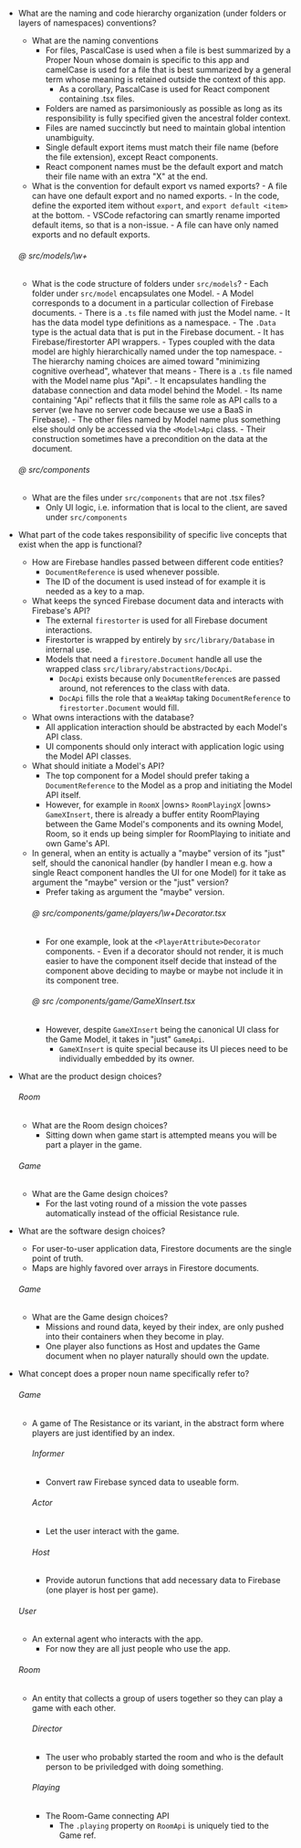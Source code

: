 - What are the naming and code hierarchy organization (under folders or layers of namespaces) conventions?

  - What are the naming conventions
    - For files, PascalCase is used when a file is best summarized by a Proper Noun whose domain is specific to this app and camelCase is used for a file that is best summarized by a general term whose meaning is retained outside the context of this app.
      - As a corollary, PascalCase is used for React component containing .tsx files.
    - Folders are named as parsimoniously as possible as long as its responsibility is fully specified given the ancestral folder context.
    - Files are named succinctly but need to maintain global intention unambiguity.
    - Single default export items must match their file name (before the file extension), except React components.
    - React component names must be the default export and match their file name with an extra "X" at the end.
  - What is the convention for default export vs named exports? - A file can have one default export and no named exports. - In the code, define the exported item without `export`, and `export default <item>` at the bottom. - VSCode refactoring can smartly rename imported default items, so that is a non-issue. - A file can have only named exports and no default exports.

  ###### @ src/models/\w+

  - What is the code structure of folders under `src/models`? - Each folder under `src/model` encapsulates one Model. - A Model corresponds to a document in a particular collection of Firebase documents. - There is a `.ts` file named with just the Model name. - It has the data model type definitions as a namespace. - The `.Data` type is the actual data that is put in the Firebase document. - It has Firebase/firestorter API wrappers. - Types coupled with the data model are highly hierarchically named under the top namespace. - The hierarchy naming choices are aimed toward "minimizing cognitive overhead", whatever that means - There is a `.ts` file named with the Model name plus "Api". - It encapsulates handling the database connection and data model behind the Model. - Its name containing "Api" reflects that it fills the same role as API calls to a server (we have no server code because we use a BaaS in Firebase). - The other files named by Model name plus something else should only be accessed via the `<Model>Api` class. - Their construction sometimes have a precondition on the data at the document.

  ###### @ src/components

  - What are the files under `src/components` that are not .tsx files?
    - Only UI logic, i.e. information that is local to the client, are saved under `src/components`

- What part of the code takes responsibility of specific live concepts that exist when the app is functional?

  - How are Firebase handles passed between different code entities?
    - `DocumentReference` is used whenever possible.
    - The ID of the document is used instead of for example it is needed as a key to a map.
  - What keeps the synced Firebase document data and interacts with Firebase's API?
    - The external `firestorter` is used for all Firebase document interactions.
    - Firestorter is wrapped by entirely by `src/library/Database` in internal use.
    - Models that need a `firestore.Document` handle all use the wrapped class `src/library/abstractions/DocApi`.
      - `DocApi` exists because only `DocumentReference`s are passed around, not references to the class with data.
      - `DocApi` fills the role that a `WeakMap` taking `DocumentReference` to `firestorter.Document` would fill.
  - What owns interactions with the database?
    - All application interaction should be abstracted by each Model's API class.
    - UI components should only interact with application logic using the Model API classes.
  - What should initiate a Model's API?
    - The top component for a Model should prefer taking a `DocumentReference` to the Model as a prop and initiating the Model API itself.
    - However, for example in `RoomX` |owns> `RoomPlayingX` |owns> `GameXInsert`, there is already a buffer entity RoomPlaying between the Game Model's components and its owning Model, Room, so it ends up being simpler for RoomPlaying to initiate and own Game's API.
  - In general, when an entity is actually a "maybe" version of its "just" self, should the canonical handler (by handler I mean e.g. how a single React component handles the UI for one Model) for it take as argument the "maybe" version or the "just" version?
    - Prefer taking as argument the "maybe" version.
    ###### @ src/components/game/players/\w+Decorator.tsx
    - For one example, look at the `<PlayerAttribute>Decorator` components. - Even if a decorator should not render, it is much easier to have the component itself decide that instead of the component above deciding to maybe or maybe not include it in its component tree.
    ###### @ src /components/game/GameXInsert.tsx
    - However, despite `GameXInsert` being the canonical UI class for the Game Model, it takes in "just" `GameApi`.
      - `GameXInsert` is quite special because its UI pieces need to be individually embedded by its owner.

- What are the product design choices?

  ###### Room

  - What are the Room design choices?
    - Sitting down when game start is attempted means you will be part a player in the game.

  ###### Game

  - What are the Game design choices?
    - For the last voting round of a mission the vote passes automatically instead of the official Resistance rule.

- What are the software design choices?

  - For user-to-user application data, Firestore documents are the single point of truth.
  - Maps are highly favored over arrays in Firestore documents.

  ###### Game

  - What are the Game design choices?
    - Missions and round data, keyed by their index, are only pushed into their containers when they become in play.
    - One player also functions as Host and updates the Game document when no player naturally should own the update.

- What concept does a proper noun name specifically refer to?

  ###### Game

  - A game of The Resistance or its variant, in the abstract form where players are just identified by an index.
    ###### Informer
    - Convert raw Firebase synced data to useable form.
    ###### Actor
    - Let the user interact with the game.
    ###### Host
    - Provide autorun functions that add necessary data to Firebase (one player is host per game).

  ###### User

  - An external agent who interacts with the app.
    - For now they are all just people who use the app.

  ###### Room

  - An entity that collects a group of users together so they can play a game with each other.
    ###### Director
    - The user who probably started the room and who is the default person to be priviledged with doing something.
    ###### Playing
    - The Room-Game connecting API
      - The `.playing` property on `RoomApi` is uniquely tied to the Game ref.
